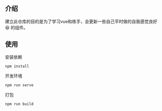 ## 介绍 
建立此仓库的目的是为了学习vue和练手，会更新一些自己平时做的自我感觉良好 :laughing: 的组件。

## 使用
安装依赖
```
npm install
```
开发环境
```
npm run serve
```
打包
```
npm run build
```